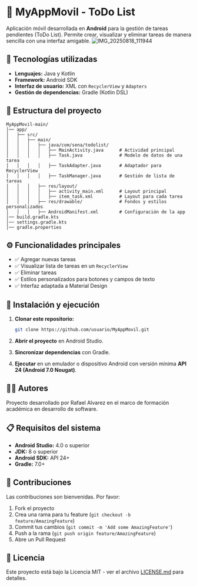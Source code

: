 # 📱 MyAppMovil - ToDo List

Aplicación móvil desarrollada en **Android** para la gestión de tareas pendientes (ToDo List). Permite crear, visualizar y eliminar tareas de manera sencilla con una interfaz amigable.
![IMG_20250818_111944](https://github.com/user-attachments/assets/a27fc075-c4b2-4d8f-8305-4801ac1fb904)


## 🚀 Tecnologías utilizadas

- **Lenguajes:** Java y Kotlin
- **Framework:** Android SDK
- **Interfaz de usuario:** XML con `RecyclerView` y `Adapters`
- **Gestión de dependencias:** Gradle (Kotlin DSL)

## 📂 Estructura del proyecto

```
MyAppMovil-main/
│── app/
│   ├── src/
│   │   ├── main/
│   │   │   ├── java/com/sena/todolist/
│   │   │   │   ├── MainActivity.java      # Actividad principal
│   │   │   │   ├── Task.java              # Modelo de datos de una tarea
│   │   │   │   ├── TaskAdapter.java       # Adaptador para RecyclerView
│   │   │   │   ├── TaskManager.java       # Gestión de lista de tareas
│   │   │   ├── res/layout/
│   │   │   │   ├── activity_main.xml      # Layout principal
│   │   │   │   ├── item_task.xml          # Layout para cada tarea
│   │   │   ├── res/drawable/              # Fondos y estilos personalizados
│   │   │   ├── AndroidManifest.xml        # Configuración de la app
│── build.gradle.kts
│── settings.gradle.kts
│── gradle.properties
```

## ⚙️ Funcionalidades principales

- ✅ Agregar nuevas tareas
- ✅ Visualizar lista de tareas en un `RecyclerView`
- ✅ Eliminar tareas
- ✅ Estilos personalizados para botones y campos de texto
- ✅ Interfaz adaptada a Material Design

## 📲 Instalación y ejecución

1. **Clonar este repositorio:**
   ```bash
   git clone https://github.com/usuario/MyAppMovil.git
   ```

2. **Abrir el proyecto** en Android Studio.

3. **Sincronizar dependencias** con Gradle.

4. **Ejecutar** en un emulador o dispositivo Android con versión mínima **API 24 (Android 7.0 Nougat)**.

## 👨‍💻 Autores

Proyecto desarrollado por Rafael Alvarez en el marco de formación académica en desarrollo de software.

## 📋 Requisitos del sistema

- **Android Studio:** 4.0 o superior
- **JDK:** 8 o superior
- **Android SDK:** API 24+
- **Gradle:** 7.0+

## 🤝 Contribuciones

Las contribuciones son bienvenidas. Por favor:

1. Fork el proyecto
2. Crea una rama para tu feature (`git checkout -b feature/AmazingFeature`)
3. Commit tus cambios (`git commit -m 'Add some AmazingFeature'`)
4. Push a la rama (`git push origin feature/AmazingFeature`)
5. Abre un Pull Request

## 📄 Licencia

Este proyecto está bajo la Licencia MIT - ver el archivo [LICENSE.md](LICENSE.md) para detalles.
